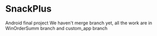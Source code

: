 # SnackPlus
Android final project
We haven't merge branch yet, all the work are in WinOrderSumm branch and custom_app branch





